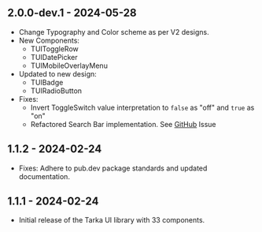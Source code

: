 ## 2.0.0-dev.1 - 2024-05-28

* Change Typography and Color scheme as per V2 designs.
* New Components:
    * TUIToggleRow
    * TUIDatePicker
    * TUIMobileOverlayMenu
* Updated to new design:
    * TUIBadge
    * TUIRadioButton
* Fixes:
    * Invert ToggleSwitch value interpretation to `false` as "off" and `true` as "on"
    * Refactored Search Bar implementation.
      See [GitHub](https://github.com/tarkalabs/tarka-ui-kit-flutter/issues/57) Issue

## 1.1.2 - 2024-02-24

* Fixes: Adhere to pub.dev package standards and updated documentation.

## 1.1.1 - 2024-02-24

* Initial release of the Tarka UI library with 33 components.


